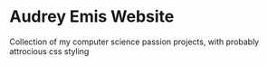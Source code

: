 # Audrey Emis Website

Collection of my computer science passion projects, with probably attrocious css styling
